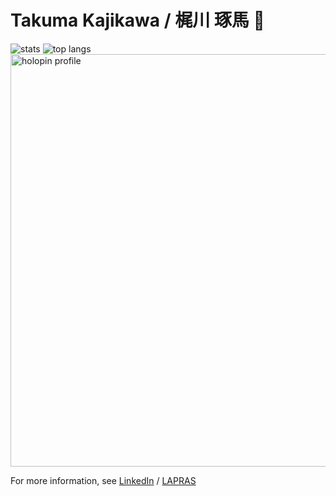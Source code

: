 # Takuma Kajikawa / 梶川 琢馬 🦄 
<div align="left">
  <img alt="stats" src="https://github-readme-stats.vercel.app/api?username=valbeat&count_private=true&show_icons=true&theme=gotham&hide_title=true&include_all_commits=true&hide_border=true&line_height=24&hide_rank=true" />
  <img alt="top langs" src="https://github-readme-stats.vercel.app/api/top-langs/?username=valbeat&hide_title=true&theme=gotham&layout=compact&hide_border=true&langs_count=10&hide=html,css" />
</div>
<div>
  <a href="https://holopin.io/@valbeat"><img width="660px" alt="holopin profile" src="https://holopin.me/valbeat" /></a>  
</div>

For more information, see [LinkedIn](https://www.linkedin.com/in/takuma-kajikawa-bb2b4986) / [LAPRAS](https://lapras.com/public/GWMZACW)
